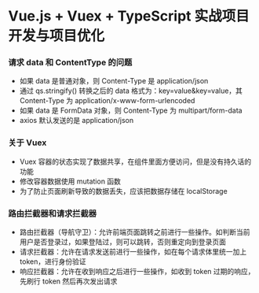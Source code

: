 # **Vue.js + Vuex + TypeScript 实战项目开发与项目优化**

### 请求 data 和 ContentType 的问题
- 如果 data 是普通对象，则 Content-Type 是 application/json
- 通过 qs.stringify() 转换之后的 data 格式为：key=value&key=value，其 Content-Type 为 application/x-www-form-urlencoded
- 如果 data 是 FormData 对象，则 Content-Type 为 multipart/form-data
- axios 默认发送的是 application/json

### 关于 Vuex
- Vuex 容器的状态实现了数据共享，在组件里面方便访问，但是没有持久话的功能
- 修改容器数据使用 mutation 函数
- 为了防止页面刷新导致的数据丢失，应该把数据存储在 localStorage

### 路由拦截器和请求拦截器
- 路由拦截器（导航守卫）：允许前端页面跳转之前进行一些操作。如判断当前用户是否登录过，如果登陆过，则可以跳转，否则重定向到登录页面
- 请求拦截器：允许在请求发送前进行一些操作，如在每个请求体里统一加上 token，进行身份验证
- 响应拦截器：允许在收到响应之后进行一些操作，如收到 token 过期的响应，先刷行 token 然后再次发出请求